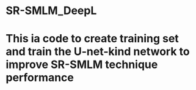 # SR-SMLM_DeepL
# This ia code to create training set and train the U-net-kind network to improve SR-SMLM technique performance
